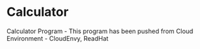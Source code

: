 # Calculator
Calculator Program - This program has been pushed from
Cloud Environment - CloudEnvy, ReadHat
